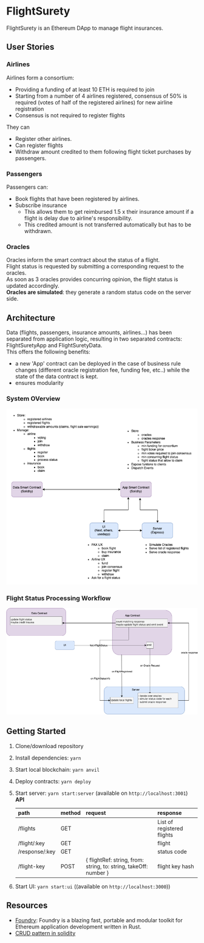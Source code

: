 # FlightSurety

FlightSurety is an Ethereum DApp to manage flight insurances.

## User Stories

### Airlines

Airlines form a consortium:

- Providing a funding of at least 10 ETH is required to join
- Starting from a number of 4 airlines registered, consensus of 50% is required  (votes of half of the registered
  airlines) for new airline registration
- Consensus is not required to register flights

They can

- Register other airlines.
- Can register flights
- Withdraw amount credited to them following flight ticket purchases by passengers.

### Passengers

Passengers can:

- Book flights that have been registered by airlines.
- Subscribe insurance
    - This allows them to get reimbursed 1.5 x their insurance amount if a flight is delay due to airline's
      responsibility.
    - This credited amount is not transferred automatically but has to be withdrawn.

### Oracles

Oracles inform the smart contract about the status of a flight.  
Flight status is requested by submitting a corresponding request to the oracles.    
As soon as 3 oracles provides concurring opinion, the flight status is updated accordingly.  
**Oracles are simulated**: they generate a random status code on the server side.

## Architecture

Data (flights, passengers, insurance amounts, airlines...) has been separated from application logic,
resulting in two separated contracts: FlightSuretyApp and FlightSuretyData.  
This offers the following benefits:

- a new 'App' contract can be deployed in the case of business rule changes (different oracle registration fee, funding
  fee, etc..) while the state of the data contract is kept.
- ensures modularity

### System OVerview

![system overview](assets/system-overview.png)

### Flight Status Processing Workflow

![flight status processing diagram](assets/flight-status-workflow.png)

## Getting Started

1. Clone/download repository
2. Install dependencies: `yarn`
3. Start local blockchain: `yarn anvil`
4. Deploy contracts: `yarn deploy`
5. Start server: `yarn start:server` (available on `http://localhost:3001`)  
   **API**

   | path        | method | request                                                          | response                   |
   |-------------|--------|------------------------------------------------------------------|----------------------------|
   | /flights    | GET    |                                                                  | List of registered flights |
   | /flight/:key | GET    |                                                                  | flight                    |
   | /response/:key| GET    |                                                                  | status code              |
   | /flight-key | POST   | { flightRef: string, from: string, to: string, takeOff: number } | flight key hash            |

6. Start UI: `yarn start:ui` ((available on `http://localhost:3000`))

## Resources

- [Foundry](https://github.com/foundry-rs): Foundry is a blazing fast, portable and modular toolkit for Ethereum
  application development written in Rust.
- [CRUD pattern in solidity](https://medium.com/@robhitchens/solidity-crud-part-1-824ffa69509a)
